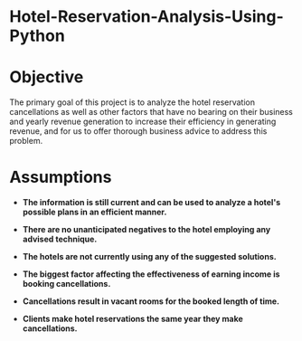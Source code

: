 # Hotel-Reservation-Analysis-Using-Python
# Objective

The primary goal of this project is to analyze the hotel reservation cancellations as well as other factors that have no bearing on their business and yearly revenue generation to increase their efficiency in generating revenue, and for us to offer thorough business advice to address this problem.
# Assumptions
<ul>
  <li style="list-style-type: disc; font-weight: bold;">The information is still current and can be used to analyze a hotel's possible plans in an efficient manner.</li>
 
</ul>
<ul>
  <li style="list-style-type: disc; font-weight: bold;">There are no unanticipated negatives to the hotel employing any advised technique.
</li>
 
</ul>
<ul>
  <li style="list-style-type: disc; font-weight: bold;">The hotels are not currently using any of the suggested solutions.</li>
 
</ul>
<ul>
  <li style="list-style-type: disc; font-weight: bold;">The biggest factor affecting the effectiveness of earning income is booking cancellations.
</li>
 
</ul>
<ul>
  <li style="list-style-type: disc; font-weight: bold;">Cancellations result in vacant rooms for the booked length of time.
</li>
 
</ul>
<ul>
  <li style="list-style-type: disc; font-weight: bold;">Clients make hotel reservations the same year they make cancellations.</li>
 
</ul>










